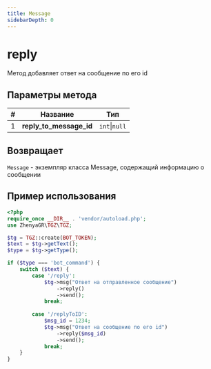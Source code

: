 ```yaml
---
title: Message
sidebarDepth: 0
---
```


# reply
Метод добавляет ответ на сообщение по его id

## Параметры метода
| # |             Название              |      Тип      |
|:-:|:---------------------------------:|:-------------:|
| 1 |      **reply_to_message_id**      | `int`\|`null` |

## Возвращает
`Message` - экземпляр класса Message, содержащий информацию о сообщении

## Пример использования
```php
<?php
require_once __DIR__ . 'vendor/autoload.php'; 
use ZhenyaGR\TGZ\TGZ;

$tg = TGZ::create(BOT_TOKEN);
$text = $tg->getText();
$type = $tg->getType();

if ($type === 'bot_command') {    
    switch ($text) {
        case '/reply':
            $tg->msg("Ответ на отправленное сообщение")
                ->reply()
                ->send();
            break;
           
        case '/replyToID':
            $msg_id = 1234;
            $tg->msg("Ответ на сообщение по его id")
                ->reply($msg_id)
                ->send();
            break;
    }
}
```